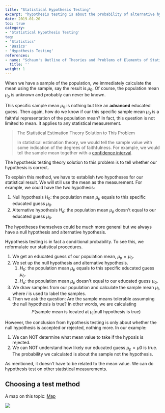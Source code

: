 ```yaml
---
title: "Statistical Hypothesis Testing"
excerpt: "hypothesis testing is about the probability of alternative hypothesis if the null hypothesis is true, or even more general"
date: 2019-01-20
toc: true
category:
- 'Statistical Hypothesis Testing'
tag:
- 'Statistics'
- 'Basics'
- 'Hypothesis Testing'
references:
- name: "Schaum's Outline of Theories and Problems of Elements of Statistics II, by Ruth Bernstein and Stephen Bernstein, Chapter 16"
  title: ''
weight: 1
---
```


When we have a sample of the population, we immediately calculate the mean using the sample, say the result is $\mu_0$. Of course, the population mean $\mu_p$ is unknown and probably can never be known.

This specific sample mean $\mu_0$ is nothing but like an **advanced** educated guess. Then again, how do we know if our this specific sample mean $\mu_0$ is a faithful representation of the population mean? In fact, this question is not limited to mean. It applies to any statistical measurement.

> The Statistical Estimation Theory Solution to This Problem
>
> In statistical estimation theory, we would tell the sample value with some indication of the degrees of faithfulness. For example, we would tell the sample mean together with a [confidence interval](/wiki/statistical-estimation/confidence-interval/).


The hypothesis testing theory solution to this problem is to tell whether our hypothesis is correct.

To explain this method, we have to establish two hypotheses for our statistical result. We will still use the mean as the measurement. For example, we could have the two hypothesis:

1. Null hypothesis $H_0$: the population mean $\mu_p$ equals to this specific educated guess $\mu_0$.
2. Alternative hypothesis $H_a$: the population mean $\mu_p$ doesn't equal to our educated guess $\mu_0$.

The hypotheses themselves could be much more general but we always have a null hypothesis and alternative hypothesis.

Hypothesis testing is in fact a conditional probability. To see this, we reformulate our statistical procedures.

1. We get an educated guess of our population mean, $\mu_p = \mu_0$.
2. We set up the null hypothesis and alternative hypothesis.
   1. $H_0$: the population mean $\mu_p$ equals to this specific educated guess $\mu_0$.
   2. $H_a$: the population mean $\mu_p$ doesn't equal to our educated guess $\mu_0$.
3. We draw samples from our population and calculate the sample mean $\mu_i$, where $i$ is used to label the samples.
4. Then we ask the question: Are the sample means tolerable assumping the null hypothesis is true? In other words, we are calculating
   $$
   P( \text{sample mean is located at } \mu_i  | \text{null hypothesis is true} )
   $$

However, the conclusion from hypothesis testing is only about whether the null hypothesis is accepted or rejected, nothing more. In our example:

1. We can NOT determine what mean value to take if the hyposis is rejected.
2. We can NOT understand how likely our educated guess $\mu_p = \mu0$ is true. The probability we calculated is about the sample not the hypothesis.

As mentioned, it doesn't have to be related to the mean value. We can do hypothesis test on other statistical measurements.


## Choosing a test method

A map on this topic: [Map](https://www.plectica.com/maps/8ORZBLFDO)

![](../assets/hypothesis-testing/statistical-tests.png)

